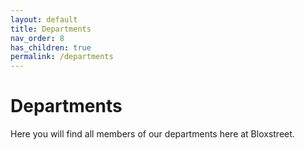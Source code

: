 ```yaml
---
layout: default
title: Departments
nav_order: 8
has_children: true
permalink: /departments  
---
```


# Departments
Here you will find all members of our departments here at Bloxstreet. 
